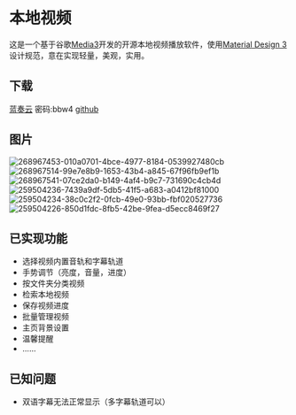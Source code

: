 # 本地视频

这是一个基于谷歌[Media3](https://developer.android.google.cn/guide/topics/media/media3)开发的开源本地视频播放软件，使用[Material Design 3](https://m3.material.io/)设计规范，意在实现轻量，美观，实用。

## 下载
[蓝奏云](https://wwyq.lanzouy.com/b048pmqef)  密码:bbw4
[github](https://github.com/xyzp6/local_movie/releases) 

## 图片
![268967453-010a0701-4bce-4977-8184-0539927480cb](https://github.com/xyzp6/local_movie/assets/87695187/e45fcf92-f11b-4d1f-b056-f472c4b42aec)
![268967514-99e7e8b9-1653-43b4-a845-67f96fb9ef1b](https://github.com/xyzp6/local_movie/assets/87695187/80cf3d52-d5fd-4b0b-960c-4e2697a3b8f8)
![268967541-07ce2da0-b149-4af4-b9c7-731690c4cb4d](https://github.com/xyzp6/local_movie/assets/87695187/8aa2953c-e135-4ed0-9ff7-38a4a529a875)
![259504236-7439a9df-5db5-41f5-a683-a0412bf81000](https://github.com/xyzp6/local_movie/assets/87695187/6ad75edf-f196-4bf9-a28a-db40a3197c16)
![259504234-38c0c2f2-0fcb-49e0-93bb-fbf020527736](https://github.com/xyzp6/local_movie/assets/87695187/11db1844-b665-4627-92d1-a9e49756fcab)
![259504226-850d1fdc-8fb5-42be-9fea-d5ecc8469f27](https://github.com/xyzp6/local_movie/assets/87695187/948a7ad9-a80b-48cc-9f3e-13ee900582bc)

## 已实现功能

- 选择视频内置音轨和字幕轨道
- 手势调节（亮度，音量，进度）
- 按文件夹分类视频
- 检索本地视频
- 保存视频进度
- 批量管理视频
- 主页背景设置
- 温馨提醒
- ......


## 已知问题

- 双语字幕无法正常显示（多字幕轨道可以）

